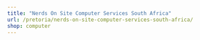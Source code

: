 ```yaml
---
title: "Nerds On Site Computer Services South Africa"
url: /pretoria/nerds-on-site-computer-services-south-africa/
shop: computer
---
```

